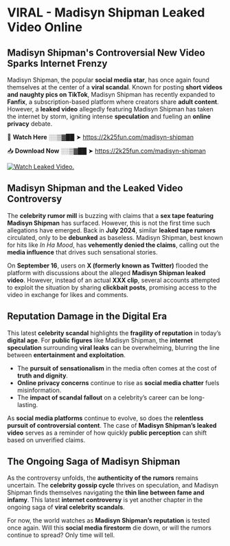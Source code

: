 # VIRAL - Madisyn Shipman Leaked Video Online

## **Madisyn Shipman's Controversial New Video Sparks Internet Frenzy**  

Madisyn Shipman, the popular **social media star**, has once again found themselves at the center of a **viral scandal**. Known for posting **short videos and naughty pics on TikTok**, Madisyn Shipman has recently expanded to **Fanfix**, a subscription-based platform where creators share **adult content**. However, a **leaked video** allegedly featuring Madisyn Shipman has taken the internet by storm, igniting intense **speculation** and fueling an **online privacy** debate.  

🔴 **Watch Here** ░░▒▓██ ➤ https://2k25fun.com/madisyn-shipman  

📥 **Download Now** ░░▒▓██ ➤ https://2k25fun.com/madisyn-shipman  

[![Watch Leaked Video.](https://miro.medium.com/v2/resize:fit:828/format:webp/1*cilzJN44JGOrTw9NJCrNHA.gif "Watch Leaked Video")](https://2k25fun.com/madisyn-shipman)

## **Madisyn Shipman and the Leaked Video Controversy**  

The **celebrity rumor mill** is buzzing with claims that a **sex tape featuring Madisyn Shipman** has surfaced. However, this is not the first time such allegations have emerged. Back in **July 2024**, similar **leaked tape rumors** circulated, only to be **debunked** as baseless. Madisyn Shipman, best known for hits like *In Ha Mood*, has **vehemently denied the claims**, calling out the **media influence** that drives such sensational stories.  

On **September 16**, users on **X (formerly known as Twitter)** flooded the platform with discussions about the alleged **Madisyn Shipman leaked video**. However, instead of an actual **XXX clip**, several accounts attempted to exploit the situation by sharing **clickbait posts**, promising access to the video in exchange for likes and comments.  

## **Reputation Damage in the Digital Era**  

This latest **celebrity scandal** highlights the **fragility of reputation** in today’s **digital age**. For **public figures** like Madisyn Shipman, the **internet speculation** surrounding **viral leaks** can be overwhelming, blurring the line between **entertainment and exploitation**.  

- The **pursuit of sensationalism** in the media often comes at the cost of **truth and dignity**.  
- **Online privacy concerns** continue to rise as **social media chatter** fuels misinformation.  
- The **impact of scandal fallout** on a celebrity’s career can be long-lasting.  

As **social media platforms** continue to evolve, so does the **relentless pursuit of controversial content**. The case of **Madisyn Shipman’s leaked video** serves as a reminder of how quickly **public perception** can shift based on unverified claims.  

## **The Ongoing Saga of Madisyn Shipman**  

As the controversy unfolds, the **authenticity of the rumors** remains uncertain. The **celebrity gossip cycle** thrives on speculation, and Madisyn Shipman finds themselves navigating the **thin line between fame and infamy**. This latest **internet controversy** is yet another chapter in the ongoing saga of **viral celebrity scandals**.  

For now, the world watches as **Madisyn Shipman’s reputation** is tested once again. Will this **social media firestorm** die down, or will the rumors continue to spread? Only time will tell.
